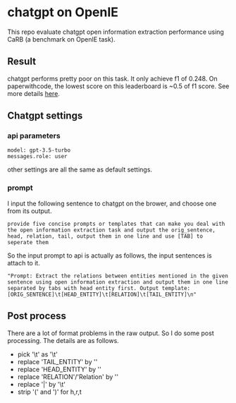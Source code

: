 # chatgpt on OpenIE

This repo evaluate chatgpt open information extraction performance using CaRB (a benchmark on OpenIE task).

## Result
chatgpt performs pretty poor on this task. It only achieve f1 of 0.248. On paperwithcode, the lowest score on this leaderboard is ~0.5 of f1 score. See more details [here](https://paperswithcode.com/sota/open-information-extraction-on-carb).

## Chatgpt settings
### api parameters
```text
model: gpt-3.5-turbo
messages.role: user
```
other settings are all the same as default settings.

### prompt
I input the following sentence to chatgpt on the brower, and choose one from its output.
```text
provide five concise prompts or templates that can make you deal with the open information extraction task and output the orig_sentence, head, relation, tail, output them in one line and use [TAB] to seperate them
```
So the input prompt to api is actually as follows, the input sentences is attach to it.
```text
"Prompt: Extract the relations between entities mentioned in the given sentence using open information extraction and output them in one line separated by tabs with head entity first. Output template: [ORIG_SENTENCE]\t[HEAD_ENTITY]\t[RELATION]\t[TAIL_ENTITY]\n"
```


## Post process
There are a lot of format problems in the raw output. So I do some post processing. The details are as follows.

- pick '\\t' as '\t'
- replace 'TAIL_ENTITY' by ''
- replace 'HEAD_ENTITY' by ''
- replace 'RELATION'/'Relation' by ''
- replace '|' by '\t'
- strip '(' and ')' for h,r,t
